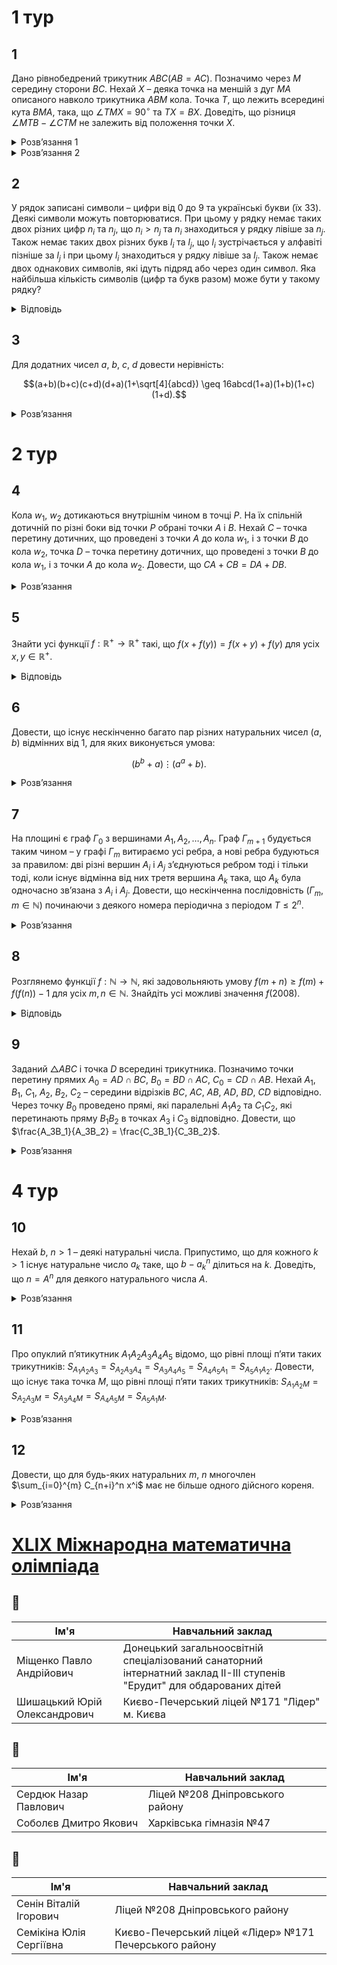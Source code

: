 # 1 тур
## 1
Дано рівнобедрений трикутник $ABC (AB = AC)$. Позначимо через $M$ середину сторони $BC$. Нехай $X$ – деяка точка на меншій з дуг $MA$ описаного навколо трикутника $ABM$ кола. Точка $T$, що лежить всередині кута $BMA$, така, що $\angle TMX = 90^\circ$ та $TX = BX$. Доведіть, що різниця $\angle MTB - \angle CTM$ не залежить від положення точки $X$.
<details><summary>Розв’язання 1</summary>

Нехай точка $N$ – середина сегмента $BT$. Рівнобедрений трикутник $BXT$ симетричний відносно прямої $XN$, тому $\angle TNX = 90^\circ$ та $\angle BXN = \angle NXT$. Більше того, в трикутнику $BCT$, пряма $MN$ – середня лінія, отже вона паралельна $CT$, тому $\angle CTM = \angle NMT$.

Завдяки прямим кутам, точки $M$ та $N$ лежать на колі з діаметром $XT$. Звідси $\angle MTB = \angle MTN = \angle MXN$ та $\angle CTM = \angle NMT = \angle NXT = \angle BXN$. Тобто $\angle MTB - \angle CTM = \angle MXN - \angle BXN = \angle MXB = \angle MAB$, останній не залежить від положення точки $X$.
</details>
<details><summary>Розв’язання 2</summary>

Нехай точка $S$ – це точка, симетрична точні $T$ відносно $M$. Тоді $XM$ є серединним перпендикуляром до $TS$, тому $XB = XT = XS$, і точка $X$ є центром описаного кола трикутника $BST$. Більше того, $\angle BSM = \angle CTM$ так як вони симетричні відносно точки $M$. Тоді $\angle MTB - \angle CTM = \angle STB - \angle BST =\frac{1}{2}(\angle SXB - \angle BXT)$. Зауважимо що $\angle SXB = \angle SXT - \angle BXT = 2\angle MXT - \angle BXT$, тому $\angle MTB - \angle CTM = \frac{1}{2}(2\angle MXT - 2\angle BXT) = \angle MXB = \angle MAB$, що не залежить від положення точки $X$.
</details>

## 2
У рядок записані символи – цифри від 0 до 9 та українські букви (їх 33). Деякі символи можуть повторюватися. При цьому у рядку немає таких двох різних цифр $n_i$ та $n_j$, що $n_i > n_j$ та $n_i$ знаходиться у рядку лівіше за $n_j$. Також немає таких двох різних букв $l_i$ та $l_j$, що $l_i$ зустрічається у алфавіті пізніше за $l_j$ і при цьому $l_i$ знаходиться у рядку лівіше за $l_j$. Також немає двох однакових символів, які ідуть підряд або через один символ. Яка найбільша кількість символів (цифр та букв разом) може бути у такому рядку?
<details><summary>Відповідь</summary>
73
<details><summary>Розв’язання</summary>

Розглянемо випадок, коли є деякий символ $s_j$, що зустрічається у рядку не вперше. Нехай $s_i$ – найправіший символ, що співпадає з $s_j$ і стоїть перед $s_j$. Тоді, за умовою, між $s_i$ та $s_j$ є відрізок не менше, ніж з 2 символів. При цьому всі символи цього відрізка мають інший тип, ніж $s_j$: якщо $s_j$ – цифра, то між $s_i$ та $s_j$ будуть тільки букви, і навпаки. Дійсно, якщо між $s_i$ та $s_j$ буде символ $s_k$ того ж типу, то він має задовольняти $s_i \leq s_k \leq s_j$, якщо $s_j$ – цифра, або $ord(s_i) \leq ord(s_k) \leq ord(s_j)$, якщо $s_j$ – буква. ($ord(l)$ – це порядок букви $l$ у алфавіті.) Тобто, має бути $s_k = s_j$, але за вибором $s_i$ такого бути не може.

Назвемо відрізок рядка *стандартним*, якщо він містить символи лише одного типу (тільки цифри або букви), і при цьому символи, що межують з цим відрізком, мають інший тип. Відрізок назвемо *довгим*, якщо він містить більше 1 символу. Тоді кожен символ, що зустрічається у рядку не вперше, відповідає деякому довгому стандартному відрізку, який межує з символом своїм правим кінцем.

Нехай у рядку є $a$ довгих стандартних відрізків з цифрами, і $b$ довгих стандартних відрізків з буквами. Тоді у рядку – не більше $(10 + b)$ цифр і не більше $(33 + a)$ букв. Дійсно, кожна цифра, що зустрічається не вперше, відповідає одному з $b$ довгих стандартних буквених відрізків; а цифр, що зустрічаються вперше, може бути максимум 10. Аналогічно – для букв.

Тепер помітимо, що ліва і права цифри довгого стандартного відрізка відрізняються між собою. Інакше усередині цього стандартного відрізка були би і букви, а цього не може бути з означення стандартності. Якщо проходити рядок зліва направо, то при проходженні кожного довгого стандартного відрізка остання з розглянутих цифр збільшується принаймні на 1. Отже, у рядку – не більше 9 довгих стандартних цифрових відрізків. Тому у ньому не більше $33+ 9 = 42$ букв. З цих букв можна зробити не більше $\frac{42}{2} = 21$ довгого стандартного відрізка. Отже, у рядку не більше $10 + 21= 31$ цифр. Тому разом буде не більше $42 + 31= 73$ символів.

Побудуємо рядок з 73 символів: $$0аб01бв12вг23гґ34ґд45де56еє67єж78жз89зи9ії9йк9лм9но9пр9ст9уф9хц9чш9щю9яь9$$ (Легко вказати закономірність, але для кращої зрозумілості приклад наведено повністю.)
</details></details>

## 3
Для додатних чисел $a$, $b$, $c$, $d$ довести нерівність:
```math
(a+b)(b+c)(c+d)(d+a)(1+\sqrt[4]{abcd}) \geq 16abcd(1+a)(1+b)(1+c)(1+d).
```
<details><summary>Розв’язання</summary>

**Лема.** Для невід’ємних $x$, $y$ справджується нерівність: $\frac{x+y}{(1+x)(1+y)} \geq \frac{2\sqrt{xy}}{(1+\sqrt{xy})^2}$.
<details><summary>Доведення</summary>

Позначимо $t = x + y$. Тоді твердження леми випливає з монотонності функції $f(t) = \frac{t}{1+t+xt}$ та нерівності $t = x + y \geq 2\sqrt{xy}$. Лема доведена. $\blacksquare$
</details>

Застосуємо лему до чисел $(a,b)$ і $(c,d)$: $\frac{a+b}{(1+a)(1+b)} \geq \frac{2\sqrt{ab}}{(1+\sqrt{ab})^2}$, $\frac{c+d}{(1+c)(1+d)} \geq \frac{2\sqrt{cd}}{(1+\sqrt{cd})^2}$, то
```math
\frac{a+b}{(1+a)(1+b)} \frac{c+d}{(1+c)(1+d)} \geq \frac{2\sqrt{ab}}{(1+\sqrt{ab})^2} \frac{2\sqrt{cd}}{(1+\sqrt{cd})^2}. \tag{1}
```
Тепер її застосуємо до чисел $(\sqrt{ab},\sqrt{cd})$: $\frac{\sqrt{ab}+\sqrt{cd}}{(1+\sqrt{ab})(1+\sqrt{cd})} \geq \frac{2\sqrt{\sqrt{ab}\cdot\sqrt{cd}}}{(1+\sqrt{\sqrt{ab}\cdot\sqrt{cd}})^2}$, а тому, оскільки $(b+c)(a+d) \geq (\sqrt{ab}+\sqrt{cd})^2$, то $(\sqrt{ab}+\sqrt{cd})^2 \geq \frac{(1+\sqrt{ab})^2 (1+\sqrt{cd})^2 4\sqrt{abcd}}{(1+\sqrt[4]{abcd})^4}$, тому
```math
(b+c)(a+d) \geq \frac{(1+\sqrt{ab})^2 (1+\sqrt{cd})^2 4\sqrt{abcd}}{(1+4\sqrt{abcd})^4}. \tag{2}
```
Тепер перемножимо нерівності (1) і (2) одержимо:
```math
\frac{(a+b)(b+c)(c+d)(d+a)}{(1+a)(1+b)(1+c)(1+d)} \geq \frac{2\sqrt{ab}}{(1+\sqrt{ab})^2} \frac{2\sqrt{cd}}{(1+\sqrt{cd})^2} \frac{(1+\sqrt{ab})^2 (1+\sqrt{cd})^2 4\sqrt{abcd}}{(1+\sqrt[4]{abcd})^4},
```
після простих перетворень та скорочень одержимо шукане.
</details>

# 2 тур
## 4
Кола $w_1$, $w_2$ дотикаються внутрішнім чином в точці $P$. На їх спільній дотичній по різні боки від точки $P$ обрані точки $A$ і $B$. Нехай $C$ – точка перетину дотичних, що проведені з точки $A$ до кола $w_1$, і з точки $B$ до кола $w_2$, точка $D$ – точка перетину дотичних, що проведені з точки $B$ до кола $w_1$, і з точки $A$ до кола $w_2$. Довести, що $CA+CB = DA+DB$.
<details><summary>Розв’язання</summary>

Позначимо точки перетину відповідних прямих таким чином $L = AC \cap BD$, $K = AD \cap BC$. Очевидно, що $BL + AK = AL + BK$. Покажемо, що чотирикутник $LDKC$ – описаний. Побудуємо коло, яке вписане в $\triangle BDK$ і проведемо дотичну $AC_1$ до цього кола, яка відмінна від $AK$ ($C_1 \in BK$). Нехай $L_1 = AC_1 \cap BD$, $X$, $Y$, $Z$, $T$ – точки дотику побудованого кола до прямих $BD$, $DK$, $KB$, $AC_1$ відповідно. Тоді $AL_1 + BK = AT −TL_1 + BZ + ZK = KY + BX − L_1X + AY = AK + BL_1$, або $AL_1 − BL_1 = AK − BK = AL − BL$. Якщо, наприклад, $BL > BL_1$, то $AL_1 + BL = BL_1 + LL_1 + AL_1 > BL_1 + AL$ - суперечність. Таким чином $L = L_1$, тому $LDKC$ – описаний, звідки $DL + CK = LC + KD$, або $(LC + KD) + (AL + BK) = (LD + CK) + (BL + AK)$, звідки $AC + BC = AD + BD$, що й треба було довести.
</details>

## 5
Знайти усі функції $f : \mathbb{R}^+ \to \mathbb{R}^+$ такі, що $f(x + f(y)) = f(x + y) + f(y)$ для усіх $x, y \in \mathbb{R}^+$.
<details><summary>Відповідь</summary>

$f(x) = 2x$
<details><summary>Розв’язання</summary>

Доведемо спочатку, що $f(y) > y$ для всіх $y \in \mathbb{R}^+$. З умови випливає, що $f(x + f(y)) > f(x + y)$, а з цієї нерівності отримуємо, що $f(y) \neq y$. Припустимо, що для деякого $y$ виконується $f(y) < y$. Підставимо у рівняння $x = y − f(y)$. Отримуємо $f(y) = f((y − f(y)) + f(y)) = f((y − f(y)) + y) + f(y) > f(y)$, протиріччя. Тому $f(y) > y$ для всіх $y \in \mathbb{R}^+$.

Для довільного $x \in \mathbb{R}^+$ покладемо $g(x) = f(x)− x$, тоді $f(x) = g(x)+ x$ і, як було щойно доведено, $g(x) > 0$. Перетворимо рівняння $f(x + f(y)) = f(x + y)+ f(y)$ для функції $g(x)$, при цьому покладемо $t = x + y$: $f(t + g(y)) = f(t)+ f(y)$, $g(t + g(y))+ t + g(y) = (g(t)+ t)+ (g(y)+ y)$, тобто для всіх $t > y > 0$
```math
g(t + g(y)) = g(t)+ y. \tag{1}
```

Доведемо ін’єктивність функції $g(x)$. Припустимо, що $g(y_1) = g(y_2)$ для деяких $y_1, y_2 \in \mathbb{R}^+$. Тоді з (1) маємо $g(t) + y_1 = g(t + g(y_1)) = g(t + g(y_2)) = g(t + y_2)$ для усіх $t > \max\{y_1, y_2\}$. Отже, $g(y_1) = g(y_2)$ можливе лише при $y_1 = y_2$.

Нехай $u$, $v$ – довільні дійсні числа та $t > u + v$. Застосуємо (1) тричі та отримаємо $g(t + g(u)+ g(v)) = g(t + g(u))+ v = g(t)+ u + v = g(t + g(u + v))$. Завдяки ін’єктивності функції $g(x)$ отримуємо $t + g(u)+ g(v) = t + u + v$, отже
```math
g(u)+ g(v) = u + v. \tag{2}
```
А так як функція $g(x)$ додатна, то з (2) випливає, що вона зростає. Доведемо, що $g(x) = x$. Поєднуємо (1) та (2), знаходимо $g(t)+ y = g(t + g(y)) = g(t)+ g(g(y))$, а тому $g(g(y)) = y$.

Припустимо, що існує таке $x \in \mathbb{R}^+$, що $g(x) \neq x$. Завдяки монотонності функції $g(x)$, якщо $x > g(x)$, то $g(x) > g(g(x)) = x$, – протиріччя. Аналогічно для випадку $x < g(x)$, а тому $g(x) = x$.

Ми довели, що $g(x) = x$, а отже $f(x) = g(x)+ x = 2x$ для всіх $x \in \mathbb{R}^+$, перевірка показує, що ця функція задовольняє умові.
</details></details>

## 6
Довести, що існує нескінченно багато пар різних натуральних чисел $(a,b)$ відмінних від 1, для яких виконується умова:
```math
(b^b + a) \vdots (a^a+b).
```
<details><summary>Розв’язання</summary>

Нехай $a$ – фіксоване, будемо шукати $b^n$ серед таких, що $a^a + b = a^{m+1}$, тобто $b = a^m - a^a + 1$. Тоді $b^b + a = ((a^m + 1) - a^a)^b + a \equiv (-a^a)^b + a \mod(a^a+b)$. Оскільки $b$ - непарне, то $(-a^a)^b + a = -a^{ab} + a = -a(a^{ab-1}-1)$. Таким чином нам достатньо, щоб $(a^{ab-1}-1) \mathop{\raisebox{-2pt}{\vdots}} (a^m+1)$, а для цього достатньо, щоб $(2m) | (ab - 1) = a(a^m - a^a + 1) - 1 = (a^{m+1} - 1) - (a^a - 1)a$. Тепер знову будемо шукати $(2m)$ серед дільників $(a^k - 1)$. Якщо $k | (m + 1)$ і $k | a$, то $(2m) | (a^k - 1) | ((a^{m+1} - 1) - (a^a - 1))$. Виберемо $k = 3$ $a^3-1=(a-1)(a^2+a-1)$, нехай $2m=2q(a^2+a+1)$, де $(2q)|a-1$. Тоді $(2m) | (a^3 - 1)$, ще треба, щоб виконувались умови $3 | (m + 1) = q(a^2 + a + 1)$ та $3 | a$. Тобто $3|a$ і $3|(q+1)$ - виберемо $q=2$, тоді $m = 2(a^2 + a + 1)$ і, якщо $3 | a$ та $4 | (a - 1)$, то пара $(a, a^m - a^a + 1)$ задовольняє умови.
</details>

## 7
На площині є граф $\Gamma_0$ з вершинами $A_1, A_2, \ldots, A_n$. Граф $\Gamma_{m+1}$ будується таким чином – у графі $\Gamma_m$ витираємо усі ребра, а нові ребра будуються за правилом: дві різні вершин $A_i$ і $A_j$ з’єднуються ребром тоді і тільки тоді, коли існує відмінна від них третя вершина $A_k$ така, що $A_k$ була одночасно зв’язана з $A_i$ і $A_j$. Довести, що нескінченна послідовність $(\Gamma_m, m \in \mathbb{N})$ починаючи з деякого номера періодична з періодом $T \leq 2^n$.
<details><summary>Розв’язання</summary>

Покажемо індукцією по $n$, що усі $\Gamma_k$, починаючи з деякого місця, будуть утворювати декілька компонент зв’язності (КЗ), для кожної з яких можливі три варіанти – 1) ізольована точка; 2) цикл непарної довжини, не меншої 5; 3) повний граф не менше ніж на 3–х вершинах.

База очевидна.

Нехай це справджується для усіх $x < N$, покажемо твердження для $N$. Якщо для деякого $k$ $\Gamma_k$ перестав бути зв’язним, то все випливає з припущення індукції до одержаних КЗ. Нехай усі $\Gamma_k$ зв’язні $\forall k \in N$. Позначимо $\forall k \in N$ через $\Delta_k$ кількість вершин у найбільшому повному підграфі.

Якщо у графі $\Gamma_0$ степені усіх вершин менше або дорівнює 2, і, оскільки він зв’язний, то це або цикл, що проходить через усі вершини графа, або цикл без одного ребра. Для циклу з непарною кількістю вершин усі зрозуміло. Це буде знову цикл, усього таких різних циклів не більше $n^2$. Для циклу з парною кількістю вершин вже $\Gamma_1$ – незв’язний, що суперечить припущенню. Так само в разі циклу без одного ребра $\Gamma_1$ – незв’язний.

Інакше у графі $\Gamma_0$ є вершина степені не менше 3, тобто деяка вершина $A_0$ з’єднана з $A_1$, $A_2$, $A_3$, то $\Delta_1 \geq 3$, оскільки усі ці вершини будуть з’єднані в $\Gamma_1$. Якщо є повний підграф $F$ степені $\Delta_k$, то він залишається у кожному наступному графі. Або він повністю співпадає з $\Gamma_k$, тоді все доведено. Або, оскільки він зв’язний, є ребро $A_\alpha A_\beta$, яке йде з $A_\alpha \in F$ в $A_\beta \in \bar F$. Але тоді вершина $A_\beta$ буде зв’язана з усіма вершинами $F$ у графі $\Gamma_{k +1}$, тобто наступний граф буде містити повний підграф з кількістю вершин принаймні на 1 більшу від $\Gamma_k$. Але тоді з умов $\Delta_{k +1} \geq \Delta_k$ і $\Delta_1 \geq 3$, то $\Delta_N > N$ – суперечність.

Таким чином $\Gamma_0$ складається з декількох КЗ. Далі просто індукцією довести потрібну оцінку. Період $\Gamma_k$ – НСК періодів КЗ, звідки легко одержати потрібну оцінку:
```math
[T(S_1),\ldots, T(S_r)] \leq T(S_1) \times \ldots \times T(S_r) \leq 2^{\alpha_1} \ldots 2^{\alpha_r} \leq 2^N.
```
</details>

## 8
Розглянемо функції $f : \mathbb{N} \to \mathbb{N}$, які задовольняють умову $f(m+n) \geq f(m) + f(f(n)) - 1$ для усіх $m, n \in \mathbb{N}$. Знайдіть усі можливі значення $f(2008)$.
<details><summary>Відповідь</summary>

$1, 2, \ldots, 2009$
<details><summary>Розв’язання</summary>

Нехай деяка функція $f$ задовольняє умові. Для довільних натуральних чисел $m > n$ маємо $f (m) = f (n + (m − n)) \geq f (n) + f (f (m − n)) - 1 \geq f (n)$, отже функція $f$ – неспадна.

Очевидно, що функція $f \equiv 1$ задовольняє умові. Щоб знайти інші розв’язки, припустимо, що $f \not\equiv 1$ та розглянемо найменше значення $a \in \mathbb{N}$, для якого $f (a) > 1$. Тоді $f (b) \geq f (a) > 1$ для всіх натуральних чисел $b \geq a$. Припустимо, що для деякого натурального $n$ виконується $f (n) > n$. Тоді маємо $f (f (n)) = f ((f (n)− n) + n) \geq f (f (n)− n) + f (f (n)) − 1$, тому $f (f (n)− n) \leq 1$, а значить $f (n)− n < a$. Тоді існує найбільше значення виразу $f (n)− n$. Позначимо його через $c$, і нехай $f (k)− k = c \geq 1$. Застосувавши монотонність та умову задачі, знайдемо $2k + c \geq f (2k) = f (k + k) \geq f (k) + f (f (k)) − 1 \geq f (k) + f (k) − 1 = 2(k + c) − 1 = 2k + (2c − 1)$, отже $c \leq 1$ та $f (n) \leq n + 1$ для всіх натуральних $n$. Зокрема, $f (2008) \leq 2009$.

Далі ми наведемо сім’ю прикладів, які показують, що всі значення від 1 до 2009 можливі. Нехай $f_j(n) = \max\{1, n + j − 2008\}$ для $j=1,2,\ldots,2008$; $f_{2009}(n) = \begin{cases} n, &2008 \not | n \\ n+1, &2008|n \end{cases}$

Ми покажемо що ці функції задовольняють умову задачі. Зрозуміло, що для кожної з них $f_j (2008) = j$. Для перевірки умови
```math
f (m + n) \geq f (m) + f (f (n)) − 1 \tag{1}
```
для функції $f_j (j \leq 2008)$, відмітимо спочатку, що $f_j$ – неспадна та $f_j(n) \leq n$, тому $f_j(f_j(n)) \leq f_j(n) \leq n$ для всіх $n \in \mathbb{N}$. Якщо $f_j(m) = 1$, то нерівність (1) виконується, так як $f_j(m + n) \geq f_j(n) \geq f_j(f_j(n)) = f_j(m) + f_j(f_j(n))−1$. В іншому випадку $f_j(m) + f_j(f_j(n)) − 1 \leq m + j − 2008 + n = (m+n) + j − 2008 = f_j(m + n)$.

У випадку $j = 2009$, зрозуміло, що $n + 1 \geq f_{2009}(n) \geq n$ для всіх натуральних $n$. Більше того, $n + 1 \geq f_{2009}(f_{2009}(n))$. Якщо $f_{2009}(n) = n$, то це зрозуміло; інакше $f_{2009}(n) = n + 1$, завдяки чому 2008 не ділиться на $n + 1$, а тому $n+1=f_{2009}(n+1) = f_{2009}(f_{2009}(n))$.

Отже, якщо $2008 | m + n$, то $f_{2009} (m + n) = m + n + 1 = (m + 1) + (n + 1) − 1 \geq f_{2009} (m) + f_{2009} (f_{2009} (n)) − 1$. Якщо ж $2008 \not | m + n$, то $2008 \not | m$ або $2008 \not | n$. В першому випадку маємо $f_{2009}(m) = m$, в другому – $f_{2009}(f_{2009}(n)) = f_{2009}(n) = n$, що дає $f_{2009}(m) + f_{2009}(f_{2009}(n)) − 1 \leq (m + n + 1) − 1 = f_{2009}(m + n)$.

**_Зауваження._** Можливі інші приклади функцій. Нижче наведено дві конструкції прикладів для $j \leq 2008$ (без доведення):
$$g_j(n) =
\begin{cases}
1, &n<2008 \\
j, &n = 2008\\
n, &n>2008
\end{cases},
$$
$$h_j(n) = \max\left\{1, \lfloor \frac{jn}{2008} \rfloor\right\}$$
</details></details>

## 9
Заданий $\triangle ABC$ і точка $D$ всередині трикутника. Позначимо точки перетину прямих $A_0 = AD \cap BC$, $B_0 = BD \cap AC$, $C_0 = CD \cap AB$. Нехай $A_1$, $B_1$, $C_1$, $A_2$, $B_2$, $C_2$ – середини відрізків $BC$, $AC$, $AB$, $AD$, $BD$, $CD$ відповідно. Через точку $B_0$ проведено прямі, які паралельні $A_1A_2$ та $C_1C_2$, які перетинають пряму $B_1B_2$ в точках $A_3$ і $C_3$ відповідно. Довести, що $\frac{A_3B_1}{A_3B_2} = \frac{C_3B_1}{C_3B_2}$.
<details><summary>Розв’язання</summary>

Зобразимо відповідні елементи. Відкладемо відрізок $A'B'$, відмітимо на ньому точку $C_0'$ таким чином, щоб виконувалась рівність $\frac{A'C_0}{B'C_0'} = \frac{AC_0}{BC_0}$, а на відрізку $B'C_0'$ відмітимо точку $C_1'$ так, щоб $\frac{B'C_1'}{C_1C_0'} = \frac{BA_0}{CA_0}$. Нехай $A_0'$ – одна з точок перетину кола з діаметром $A'B'$ та перпендикуляра до цього діаметру в точці $C_1'$, $C'$ – точка перетину прямої $'A_0'$ з перпендикуляром до $A'B'$ в точці $C_0'$ , $D' = A'A_0' \cap C'C_0'$. Очевидно, що $D'$ – ортоцентр $\triangle A'B'C'$.

Переведемо афінним перетворенням $\triangle ABC \rightarrow \triangle A'B'C'$, тоді $A_0 \rightarrow A_0'$, $B_0 \rightarrow B_0'$, $C_0 \rightarrow C_0'$, $D \rightarrow D'$, оскільки афінні перетворення зберігають відношення паралельних відрізків. Отже ми звели задачу до випадку, коли $D$ – ортоцентр $\triangle ABC$.

Зробимо гомотетію з центром в точці $D$ і коефіцієнтом 2, тоді $A_2$, $B_2$, $C_2$ перейдуть у $A$, $B$, $C$ відповідно, точки $A_1$, $B_1$, $C_1$ в діаметрально протилежні до точок $A$, $B$, $C$, а також $B_0 \rightarrow D_0$, $A_3 \rightarrow D_2$, $C_3 \rightarrow D_3$, причому $D_3D_0\parallel CO$, $D_2D_0\parallel AO$, $D_1D_0 \perp AC \perp BD$ $\implies \angle D_1D_0D_2 = \angle OAC = \angle OCA = \angle D_1D_0D_3$, отже $D_0D_1$ – бісектриса $\angle D_2D_0D_3$, а $D_0B$ – бісектриса зовнішнього кута, отже $\frac{D_1D_2}{D_1D_3} = \frac{BD_2}{BD_3}$, що й треба було довести.
</details>

# 4 тур
## 10
Нехай $b$, $n > 1$ – деякі натуральні числа. Припустимо, що для кожного $k > 1$ існує натуральне число $a_k$ таке, що $b-a_k^n$ ділиться на $k$. Доведіть, що $n = A^n$ для деякого натурального числа $A$.
<details><summary>Розв’язання</summary>

Розглянемо розклад числа $b$ на прості множники: $b = p_1^{\alpha_1}\cdots p_s^{\alpha_s}$, де $p_1$, $\cdots$, $p_s$ – різні прості числа. Доведемо, що всі показники $\alpha_i$ діляться на $n$, тоді можна буде покласти $A = p_1^\frac{\alpha_1}{n}\cdots p_s^\frac{\alpha_s}{n}$.

Застосуємо умову до $k = b^2$. Число $b - a_k^n$ ділиться на $b^2$ за умовою, а тому для кожного $1 \le i \le s$, воно також ділиться на $p_i^{2\alpha_i} > p_i^{\alpha_i}$. Тому $a_k^n \equiv b \equiv 0 \mod p_i^{\alpha_i}$ та $a_k^n \equiv b \not\equiv 0 \mod p_i^{\alpha_i + 1}$, що доводить, що степінь $p_i$ в розкладі $a_k^n$ є $p_i^{\alpha_i}$. А так як $a_k^n$ - це повна $n$-та степінь, то $n\mid \alpha_i$.
</details>

## 11
Про опуклий п’ятикутник $A_1A_2A_3A_4A_5$ відомо, що рівні площі п’яти таких трикутників: $S_{A_1A_2A_3} = S_{A_2A_3A_4} = S_{A_3A_4A_5} = S_{A_4A_5A_1} = S_{A_5A_1A_2}$. Довести, що існує така точка $M$, що рівні площі п’яти таких трикутників: $S_{A_1A_2M} = S_{A_2A_3M} = S_{A_3A_4M} = S_{A_4A_5M} = S_{A_5A_1M}$.
<details><summary>Розв’язання</summary>

З умови рівності площ $S_{A_1A_2A_3} = S_{A_2A_3A_4} =S_{A_3A_4A_5} = S_{A_4A_5A_1} = S_{A_5A_1A_2}$ випливає, що для цього необхідно й достатньо, щоб сторони п’ятикутника були паралельними відповідним протилежним діагоналям, тобто $A_1A_2 \parallel A_5A_3,\ldots,A_5A_1 \parallel A_4A_2$. Це відразу можна одержати, якщо розглянути сусідні трикутники, як трикутники із спільною основою. Позначимо точки перетину діагоналей п’ятикутника. У нас утворилося 5 паралелограмів, як чотирикутників з паралельними протилежними сторонами – $A_1A_2C_1A_5,\ldots,A_5A_1C_5A_4$. Тому $A_1A_2 = A_5C_1 = C_2A_3,\ldots,A_5A_1 = A_4C_5 = C_1A_2 \implies A_1C_4 = A_3C_5,\ldots,A_1C_3 = A_4C_2$.

З паралельності маємо такі пари подібних трикутників: $\triangle A_5C_3C_2 \sim \triangle A_3C_2A_4,\ldots,\triangle A_4C_2C_1 \sim \triangle A_2C_1A_3$, а також $\triangle A_1A_5C_3 \sim \triangle A_2A_4C_3 = \triangle A_2A_4A_3,\ldots,\triangle A_5A_4C_2 \sim \triangle A_1A_3C_2 = \triangle A_1A_3A_2$ тому з одержаних подібностей можемо записати такі рівності: $\frac{A_1A_2}{A_2A_3} = \frac{A_5C_2}{C_2A_4} = \frac{C_2A_3}{C_3A_4}$ (кожна з таких рівностей має 5 аналогічних), $\frac{C_3C_2}{C_2A_4} = \frac{C_2A_5}{C_2A_3} = \frac{C_2A_4}{C_3A_4}$, що випливає з попередньої рівності. Тому $\frac{C_3C_2}{C_2A_4} = \frac{C_2A_4}{C_2C_3 + C_2A_4} \implies \frac{C_3C_2}{C_2A_4} \cdot \left( \frac{C_3C_2}{C_2A_4} + 1 \right) = 1 \implies \frac{C_3C_2}{C_2A_4} = \frac{-1 + \sqrt{5}}{2}$. $\frac{A_1 A_4}{A_2 A_3} = \frac{A_1 C_3 + C_3 A_4}{C_3 A_4} = 1 + \frac{A_4 C_2}{A_4 C_2 + C_2 C_3} = 1 + \frac{1}{1 + \frac{C_2 C_3}{C_2 A_4}} = \frac{\sqrt{5} + 1}{2}$, зрозуміло, що п’ять аналогічних пар відрізків мають таке саме відношення. Тому $\triangle C_1 C_2 C_3 \sim \triangle A_3 C_2 A_1$, звідки $C_1 C_3 \parallel A_1 A_3$.

Позначимо через $B_1$, $\ldots$, $B_5$ – середини відповідних діагоналей п’ятикутника, і точки перетину таких прямих: $A_4 B_4 \cap A_3 B_3 = T$, $A_4 B_4 \cap A_5 B_5 = K$. Оскільки $B_4$ та $B_5$ – середини відрізків $C_1 C_2$ та $C_2 C_3$ відповідно, то $B_4 B_5 \parallel C_1 C_3 \parallel A_1 A_3 \parallel A_4 A_5$, тому $\triangle KB_4 B_5 \sim \triangle KA_4 A_5 \implies \frac{KB_4}{KA_4} = \frac{B_4 B_5}{A_4 A_5} = \frac{\frac{1}{2}C_1 C_3}{A_4 A_5}$, оскільки $\frac{C_1 C_3}{A_4 A_5} = \frac{A_2 C_1}{A_2 A_4} = \frac{A_1 A_5}{A_2 A_4} = \frac{\sqrt{5} - 1}{2}$, отже $\frac{KB_4}{KA_4} = \frac{\sqrt{5}-1}{4}$, повністю аналогічно одержимо, що $\frac{TB_4}{TA_4} = \frac{\sqrt{5}-1}{4}$, тобто точки $K$ і $T$ співпадають. Звідси випливає, що прямі $A_iB_i$, $i=\overline{1,5}$ перетинаються в одній точці. Позначимо її $M$ та доведемо, що вона шуканна.

Нехай $A_4U$ та $A_2V$ – висоти трикутників $A_2A_3M$ та $A_4A_3M$. Маємо за побудовою точки $B_3$ такі рівності $A_2V = A_2B_3 \cdot \sin \angle A_2B_3A_3 = A_4B_3 \cdot \sin \angle A_4B_3A_3= A_4U$, звідки $S_{MA_2A_3} = S_{MA_3A_4}$, повністю аналогічно для інших трикутників, звідки маємо шукану рівність для точки $M$.
</details>

## 12
Довести, що для будь-яких натуральних $m$, $n$ многочлен $\sum_{i=0}^{m} C_{n+i}^n x^i$ має не більше одного дійсного кореня.
<details><summary>Розв’язання</summary>

Будемо доводити твердження індукцією за змінною $m$. База для $m = 1$ є очевидною, оскільки степінь многочлена дорівнює 1. Нехай ми вже довели наше твердження для усіх $k \leq m$ (тобто той факт, що для $k \leq m$ та довільного $n$ наш многочлен має не більше одного дійсного кореня). Доведемо тоді його для $k = m + 1$. Для цього помітимо, що справджується наступне:
1. $P_{n,m}'(x) = (n + 1)P_{n+1,m-1}(x)$;
2. $P_{n,m}(x) = \frac{1}{n+1}\left((1 - x)P_{n,m}'(x)\right) + C^{m}_{n+m+1}x^{m}$.

Тепер розглянемо декілька випадків.
- $m$ – парне. Тоді, якщо для якогось $n$ многочлен $P_{n,m+1}(x)$ мав би більше одного дійсного кореня, то його похідна $P_{n,m+1}'(x)$ мала би принаймні один дійсний корінь, отже внаслідок (1) принаймні один дійсний корінь мав би і многочлен $P_{n+1,m}(x)$. Але многочлен $P_{n+1,m}(x)$ має парний степінь, отже він має ще один дійсний корінь, відмінний від першого, і ми приходимо до протиріччя з припущенням індукції. Те, що у наших многочленів немає кратних коренів випливає з (2).
- $m$ – непарне. Припустимо, що існує натуральне $n$, для якого многочлен $P_{n,m+1}(x)$ має більше одного дійсного кореня. Позначимо через $x_1 < x_2$ деякі два з його коренів. Тоді за теоремою Ролля існує $y \in (x_1, x_2)$, для якого $P_{n,m+1}'(y) = 0$. Помітимо далі, що многочлен $P_{n+1,m}(x)$, а отже з (1) і $P_{n,m+1}'(x)$ є зростаючою функцією. Дійсно, внаслідок (2) $P_{n+1,m}'(x) = (n + 2)P_{n+2,m-1}(x)$, а многочлен $P_{n+2,m-1}(x)$ має за припущенням індукції не більше одного дійсного кореня і кратних коренів немає, що означає, що він не має жодного дійсного кореня. А тоді дійсних коренів не має і $P_{n+1,m}'(x)$, і отже $P_{n+1,m}(x)$ таки є зростаючою функцією. З цього випливає, що $P_{n,m+1}'(x_2) > P_{n,m+1}'(y) = 0$. Але тоді внаслідок (2) ми маємо, що $P_{n,m+1}(x_2) = \frac{1}{n+1}\left((1 - x_2)P_{n,m+1}'(x_2)\right) + C^{m+1}_{n+m+2}x^{m+1} > 0$, бо $x_2$, очевидно, має бути від'ємним, і ми знов приходимо до протиріччя.
</details>

# [XLIX Міжнародна математична олімпіада](http://imo-official.org/team_r.aspx?code=UKR&year=2008)
## 🥇
|Ім'я|Навчальний заклад|
|---|---|
|Міщенко Павло Андрійович|Донецький загальноосвітній спеціалізований санаторний інтернатний заклад II-III ступенів "Ерудит" для обдарованих дітей|
|Шишацький Юрій Олександрович|Києво-Печерський ліцей №171 "Лідер" м. Києва|
## 🥈
|Ім'я|Навчальний заклад|
|---|---|
|Сердюк Назар Павлович|Ліцей №208 Дніпровського району|
|Соболєв Дмитро Якович|Харківська гімназія №47|
## 🥉
|Ім'я|Навчальний заклад|
|---|---|
|Сенін Віталій Ігорович|Ліцей №208 Дніпровського району|
|Семікіна Юлія Сергіївна|Києво-Печерський ліцей «Лідер» №171 Печерського району|
